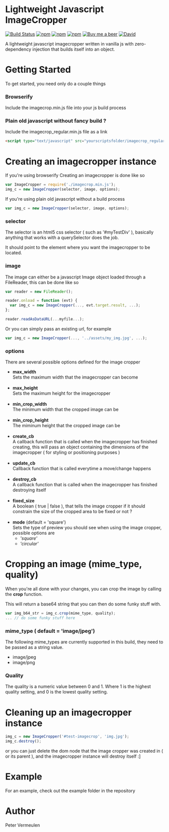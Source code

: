 # Lightweight Javascript ImageCropper

[![Build Status](https://travis-ci.org/peterver/image-crop.svg?branch=master)](https://travis-ci.org/peterver/image-crop)
[![npm](https://img.shields.io/npm/v/image_cropper.svg)](https://www.npmjs.com/package/image_cropper)
[![npm](https://img.shields.io/npm/dt/image_cropper.svg?maxAge=2592000)]()
[![npm](https://img.shields.io/npm/l/image_cropper.svg?maxAge=2592000)]()
<a target="_blank" href="https://www.paypal.me/peterver"><img src="https://img.shields.io/badge/PayPal-Donate-blue.svg?style=flat" title="Buy me a beer" alt="Buy me a beer"/></a>
[![David](https://img.shields.io/david/peterver/image-crop.svg?maxAge=2592000)]()

A lightweight javascript imagecropper written in vanilla js
with zero-dependency injection that builds itself into an object.

# Getting Started

To get started, you need only do a couple things 

### Browserify

Include the imagecrop.min.js file into your js build process

### Plain old javascript without fancy build ?

Include the imagecrop_regular.min.js file as a link

```html
<script type="text/javascript" src="yourscriptsfolder/imagecrop_regular.min.js"></script>
```

# Creating an imagecropper instance

If you're using browserify Creating an imagecropper is done like so 

```javascript
var ImageCropper = require('./imagecrop.min.js');
img_c = new ImageCropper(selector, image, options);
```

If you're using plain old javascript without a build process
```javascript
var img_c = new ImageCropper(selector, image, options);
```

### selector
The selector is an html5 css selector ( such as '#myTestDiv' ), basically anything that works with a querySelector does the job.

It should point to the element where you want the imagecropper to be located.

### image
The image can either be a javascript Image object loaded through a FileReader, this can be done like so
```javascript
var reader = new FileReader();

reader.onload = function (evt) {
  var img_c = new ImageCropper(..., evt.target.result, ...);
};

reader.readAsDataURL(...myfile...);
```

Or you can simply pass an existing url, for example 

```javascript
var img_c = new ImageCropper(..., '../assets/my_img.jpg', ...);
```

### options
There are several possible options defined for the image cropper 

* **max_width**<br>
  Sets the maximum width that the imagecropper can become<br><br>
* **max_height**<br>
  Sets the maximum height for the imagecropper<br><br>
* **min_crop_width**<br>
  The minimum width that the cropped image can be<br><br>
* **min_crop_height**<br>
  The miminum height that the cropped image can be<br><br>
* **create_cb**<br>
  A callback function that is called when the imagecropper has finished creating, this will pass an object containing the dimensions of the imagecropper ( for styling or positioning purposes )<br><br>
* **update_cb**<br>
 Callback function that is called everytime a move/change happens<br><br>
* **destroy_cb**<br>
  A callback function that is called when the imagecropper has finished destroying itself<br><br>
* **fixed_size**<br>
  A boolean ( true | false ), that tells the image cropper if it should constrain the size of the cropped area to be fixed or not ?<br><br>
* **mode** (default = 'square')<br>
  Sets the type of preview you should see when using the image cropper, possible options are
  * _'square'_
  * _'circular'_

# Cropping an image (mime_type, quality)
When you're all done with your changes, you can crop the image by calling the **crop** function.

This will return a base64 string that you can then do some funky stuff with.

```javascript
var img_b64_str = img_c.crop(mime_type, quality);
... // do some funky stuff here
```

### mime_type ( default = 'image/jpeg')
The following mime_types are currently supported in this build, they need to be passed as a string value.
* image/jpeg
* image/png

### Quality
The quality is a numeric value between 0 and 1. Where 1 is the highest quality setting, and 0 is the lowest quality setting. 

# Cleaning up an imagecropper instance

```javascript
img_c = new ImageCropper('#test-imagecrop', 'img.jpg');
img_c.destroy();
```

or you can just delete the dom node that the image cropper was created in ( or its parent ),
and the imagecropper instance will destroy itself :]

# Example
For an example, check out the example folder in the repository

# Author
Peter Vermeulen

